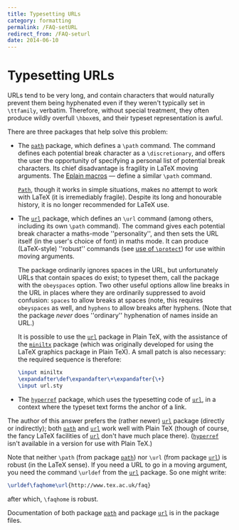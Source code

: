 ```yaml
---
title: Typesetting URLs
category: formatting
permalink: /FAQ-setURL
redirect_from: /FAQ-seturl
date: 2014-06-10
---
```


# Typesetting URLs

URLs tend to be very long, and contain characters that would
naturally prevent them being hyphenated even if they weren't typically
set in `\ttfamily`, verbatim.  Therefore, without special treatment,
they often produce wildly overfull `\hbox`es, and their typeset
representation is awful.

There are three packages that help solve this problem:
  

-  The [`path`](https://ctan.org/pkg/path) package, which defines a `\path` command.
    The command defines each potential break character as a
    `\discretionary`, and offers the user the opportunity of
    specifying a personal list of potential break characters.  Its chief
    disadvantage is fragility in LaTeX moving arguments.  The
    [Eplain macros](FAQ-eplain)&nbsp;&mdash; define a similar `\path` command.
  

    [`Path`](https://ctan.org/pkg/Path), though it works in simple situations, makes no
    attempt to work with LaTeX (it is irremediably fragile).  Despite
    its long and honourable history, it is no longer recommended for
    LaTeX use.
-  The [`url`](https://ctan.org/pkg/url) package, which defines an `\url` command
    (among others, including its own `\path` command).  The command
    gives each potential break character a maths-mode ''personality'', and
    then sets the URL itself (in the user's choice of font) in
    maths mode.  It can produce (LaTeX-style) ''robust'' commands
    (see [use of `\protect`](FAQ-protect)) for use
    within moving arguments.
  

    The package ordinarily ignores spaces in the URL, but
    unfortunately URLs that contain spaces do exist; to typeset
    them, call the package with the `obeyspaces` option.  Two
    other useful options allow line breaks in the URL in places
    where they are ordinarily suppressed to avoid confusion:
    `spaces` to allow breaks at spaces (note, this requires
    `obeyspaces` as well, and `hyphens` to allow
    breaks after hyphens.  (Note that the package _never_ does
    ''ordinary'' hyphenation of names inside an URL.)
  

    It is possible to use the [`url`](https://ctan.org/pkg/url) package in Plain TeX,
    with the assistance of the [`miniltx`](https://ctan.org/pkg/miniltx) package (which was
    originally developed for using the LaTeX graphics package in
    Plain TeX).  A small patch is also necessary: the required
    sequence is therefore:
    ```latex
    \input miniltx
    \expandafter\def\expandafter\+\expandafter{\+}
    \input url.sty
    ```
-  The [`hyperref`](https://ctan.org/pkg/hyperref) package, which uses the typesetting code
    of [`url`](https://ctan.org/pkg/url), in a context where the typeset text forms the
    anchor of a link.

The author of this answer prefers the (rather newer) [`url`](https://ctan.org/pkg/url)
package (directly or indirectly); both [`path`](https://ctan.org/pkg/path) and
[`url`](https://ctan.org/pkg/url) work well with Plain TeX (though of course, the fancy
LaTeX facilities of [`url`](https://ctan.org/pkg/url) don't have much place there).
([`hyperref`](https://ctan.org/pkg/hyperref) isn't available in a version for use with Plain TeX.)

Note that neither `\path` (from package [`path`](https://ctan.org/pkg/path)) nor `\url` (from
package [`url`](https://ctan.org/pkg/url)) is robust (in the LaTeX sense).  If you need
a URL to go in a moving argument, you need the command
`\urldef` from the [`url`](https://ctan.org/pkg/url) package.  So one might write:
```latex
\urldef\faqhome\url{http://www.tex.ac.uk/faq}
```
after which, `\faqhome` is robust.

Documentation of both package [`path`](https://ctan.org/pkg/path) and package [`url`](https://ctan.org/pkg/url)
is in the package files.

